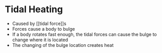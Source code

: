 # Tidal Heating

- Caused by [[tidal force]]s
- Forces cause a body to bulge
- If a body rotates fast enough, the tidal forces can cause the bulge to change where it is located
- The changing of the bulge location creates heat

